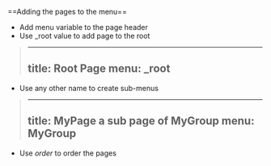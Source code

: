==Adding the pages to the menu==
* Add menu variable to the page header
* Use _root value to add page to the root
> ---
> title: Root Page
> menu: _root
> ---
* Use any other name to create sub-menus
> ---
> title: MyPage a sub page of MyGroup
> menu: MyGroup
> ---
* Use *order* to order the pages